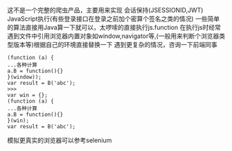 这不是一个完整的爬虫产品，主要用来实现
会话保持(JSESSIONID,JWT)
JavaScript执行(有些登录接口在登录之前加个密算个签名之类的情况)
一些简单的算法直接用Java算一下就可以，太啰嗦的直接执行js.function
在执行js时经常遇到文件中引用浏览器内置对象如window,navigator等,(一般用来判断个浏览器类型版本等)根据自己的环境直接替换一下
遇到更复杂的情况，咨询一下前端同事

```
(function (a) {
...各种计算
a.B = function(){}
}(window));
var result = B('abc');
>>>
var win = {};
(function (a) {
...各种计算
a.B = function(){}
}(win);
var result = B('abc');
```
模拟更真实的浏览器可以参考selenium